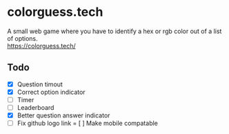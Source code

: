# colorguess.tech
A small web game where you have to identify a hex or rgb color out of a list of options.<br>
https://colorguess.tech/

## Todo
- [X] Question timout
- [X] Correct option indicator
- [ ] Timer
- [ ] Leaderboard
- [X] Better question answer indicator
- [ ] Fix github logo link
= [ ] Make mobile compatable 
